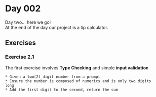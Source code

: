 # Day 002

Day two... here we go!  
At the end of the day our project is a tip calculator.

## Exercises

### Exercise 2.1

The first exercise involves **Type Checking** and simple **input validation**  

	* Given a two(2) digit number from a prompt  
	* Ensure the number is composed of numerics and is only two digits long  
	* Add the first digit to the second, return the sum
	

